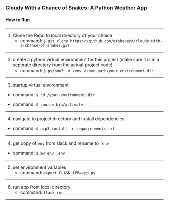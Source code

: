 ### Cloudy With a Chance of Snakes: A Python Weather App


#### How to Run 

* * * 
1. Clone the Repo to local directory of your choice
    - command: ```$ git clone https://github.com/gtshepard/cloudy-with-a-chance-of-snakes.git```
* * * 
2. create a python virtual environment for this project (make sure it is in a seperate directory from the actual project code)
   - command: ```$ python3 -m venv /some_path/your-environment-dir```
* * * 
3. startup virtual environment 

  - command:  ```$ cd /your-environment-dir```

  - command: ```$ source bin/activate ```
* * * 
4. navigate to project directory and install dependencies

  - command:  ```$ pip3 install -r requirenments.txt```
* * * 
4. get copy of ```env``` from slack and rename to ```.env```

 - command:  ```$ mv env .env ```
   
* * *   
5. set environment variables 
   - command: ```export FLASK_APP=app.py```
* * * 
6. run app from local directory 
   - command: ```flask run```
* * * 
